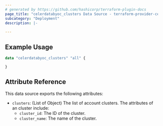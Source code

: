 ```yaml
---
# generated by https://github.com/hashicorp/terraform-plugin-docs
page_title: "celerdatabyoc_clusters Data Source - terraform-provider-celerdatabyoc"
subcategory: "Deployment"
description: |-
  
---
```


## Example Usage

```terraform
data "celerdatabyoc_clusters" "all" {

}
```

## Attribute Reference

This data source exports the following attributes:

- `clusters`: (List of Object) The list of account clusters. The attributes of an cluster include:
  - `cluster_id`: The ID of the cluster.
  - `cluster_name`: The name of the cluster.
